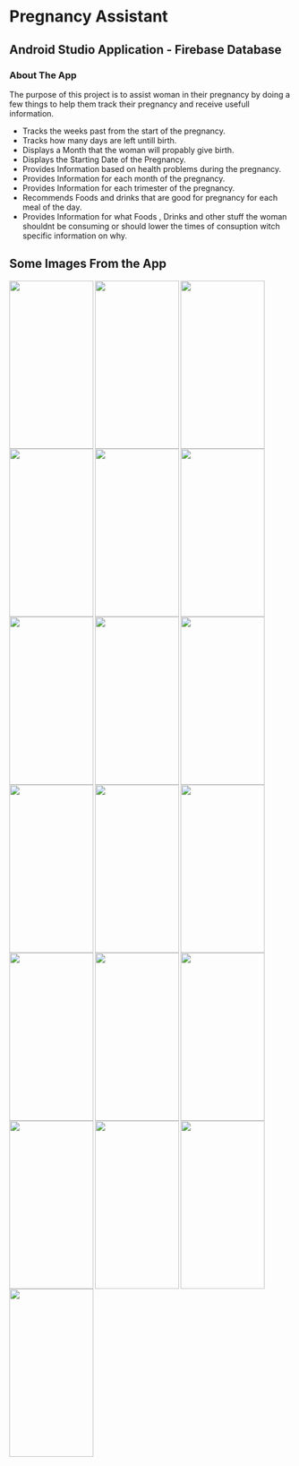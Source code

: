 # **Pregnancy Assistant**

## Android Studio Application - Firebase Database

### About The App
The purpose of this project is to assist woman in their pregnancy by doing a few things to help them track their pregnancy and receive usefull information.
- Tracks the weeks past from the start of the pregnancy.
- Tracks how many days are left untill birth.
- Displays a Month that the woman will propably give birth.
- Displays the Starting Date of the Pregnancy.
- Provides Information based on health problems during the pregnancy.
- Provides Information for each month of the pregnancy.
- Provides Information for each trimester of the pregnancy.
- Recommends Foods and drinks that are good for pregnancy for each meal of the day.
- Provides Information for what Foods , Drinks and other stuff the woman shouldnt be consuming or should lower the times of consuption witch specific information on why.


## Some Images From the App

<img align="left" height="300px" width="150px" src="https://github.com/user-attachments/assets/d627263c-fc67-4da1-bfe1-329c79bb3190"/>
<img align="left" height="300px" width="150px" src="https://github.com/user-attachments/assets/a44df3ca-1703-4af2-9006-82bc079ebe8c"/>
<img align="left" height="300px" width="150px" src="https://github.com/user-attachments/assets/b7ce328f-c95c-493c-a20a-389bb3069dea"/>
<img align="left" height="300px" width="150px" src="https://github.com/user-attachments/assets/9d0565a3-7142-45a0-9316-8ba1d44406a0"/>
<img align="left" height="300px" width="150px" src="https://github.com/user-attachments/assets/0121ce6a-e026-483f-aeea-b8f21c386399"/>
<img align="left" height="300px" width="150px" src="https://github.com/user-attachments/assets/8daf85df-0030-4040-bdad-e939b4d4462e"/>
<img align="left" height="300px" width="150px" src="https://github.com/user-attachments/assets/fc976e54-cb44-4258-b9bb-d6ac6b3b47da"/>
<img align="left" height="300px" width="150px" src="https://github.com/user-attachments/assets/90378b98-f61c-4ebd-8ca8-fdcfbc577662"/>
<img align="left" height="300px" width="150px" src="https://github.com/user-attachments/assets/07194f64-595d-441a-84bc-1093268fcd14"/>
<img align="left" height="300px" width="150px" src="https://github.com/user-attachments/assets/ebc3856c-7381-4cc2-83af-34b58698c7e4"/>
<img align="left" height="300px" width="150px" src="https://github.com/user-attachments/assets/d000f0dd-775e-4113-bf29-88095478abb7"/>
<img align="left" height="300px" width="150px" src="https://github.com/user-attachments/assets/f7f44552-abf5-4a6f-94ac-fed482468338"/>
<img align="left" height="300px" width="150px" src="https://github.com/user-attachments/assets/3991a55b-4609-4082-97c3-9f994dbcf34f"/>
<img align="left" height="300px" width="150px" src="https://github.com/user-attachments/assets/683000fc-7884-488f-b4a8-33d512699697"/>
<img align="left" height="300px" width="150px" src="https://github.com/user-attachments/assets/8a0e3f2a-7d55-469a-a58a-430a78b5a632"/>
<img align="left" height="300px" width="150px" src="https://github.com/user-attachments/assets/1a84f244-8ed5-4ce9-ba18-4fad1fd5a8cf"/>
<img align="left" height="300px" width="150px" src="https://github.com/user-attachments/assets/54cbaa8f-a311-4929-900a-47fbbf7d0888"/>
<img align="left" height="300px" width="150px" src="https://github.com/user-attachments/assets/c7c4a0ee-3c8b-472c-9a87-625b0fde9ae4"/>
<img align="left" height="300px" width="150px" src="https://github.com/user-attachments/assets/fc15f417-8b80-4fe1-ac3c-d6d590257d97"/>


